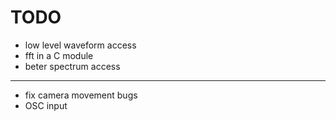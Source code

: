 TODO
====

* low level waveform access
* fft in a C module
* beter spectrum access
---
* fix camera movement bugs
* OSC input
